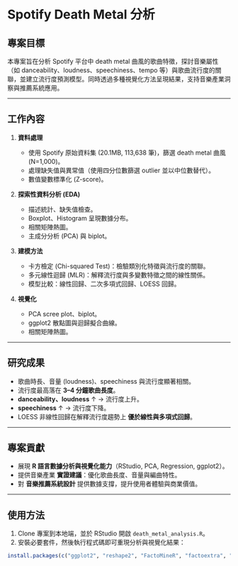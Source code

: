 # Spotify Death Metal 分析  

## 專案目標  
本專案旨在分析 Spotify 平台中 death metal 曲風的歌曲特徵，探討音樂屬性（如 danceability、loudness、speechiness、tempo 等）與歌曲流行度的關聯，並建立流行度預測模型。同時透過多種視覺化方法呈現結果，支持音樂產業洞察與推薦系統應用。  

---

## 工作內容  

1. **資料處理**  
   - 使用 Spotify 原始資料集 (20.1MB, 113,638 筆)，篩選 death metal 曲風 (N=1,000)。  
   - 處理缺失值與異常值（使用四分位數篩選 outlier 並以中位數替代）。  
   - 數值變數標準化 (Z-score)。  

2. **探索性資料分析 (EDA)**  
   - 描述統計、缺失值檢查。  
   - Boxplot、Histogram 呈現數據分布。  
   - 相關矩陣熱圖。  
   - 主成分分析 (PCA) 與 biplot。  

3. **建模方法**  
   - 卡方檢定 (Chi-squared Test)：檢驗類別化特徵與流行度的關聯。  
   - 多元線性迴歸 (MLR)：解釋流行度與多變數特徵之間的線性關係。  
   - 模型比較：線性回歸、二次多項式回歸、LOESS 回歸。  

4. **視覺化**  
   - PCA scree plot、biplot。  
   - ggplot2 散點圖與迴歸擬合曲線。  
   - 相關矩陣熱圖。  

---

## 研究成果  

- 歌曲時長、音量 (loudness)、speechiness 與流行度顯著相關。  
- 流行度最高落在 **3–4 分鐘歌曲長度**。  
- **danceability、loudness** ↑ → 流行度上升。  
- **speechiness** ↑ → 流行度下降。  
- LOESS 非線性回歸在解釋流行度趨勢上 **優於線性與多項式回歸**。  

---

## 專案貢獻  

- 展現 **R 語言數據分析與視覺化能力**（RStudio, PCA, Regression, ggplot2）。  
- 提供音樂產業 **實證建議**：優化歌曲長度、音量與編曲特性。  
- 對 **音樂推薦系統設計** 提供數據支撐，提升使用者體驗與商業價值。  

---

## 使用方法  

1. Clone 專案到本地端，並於 RStudio 開啟 `death_metal_analysis.R`。  
2. 安裝必要套件，然後執行程式碼即可重現分析與視覺化結果：   

```R
install.packages(c("ggplot2", "reshape2", "FactoMineR", "factoextra", "plotly", "tidyverse", "caTools"))
